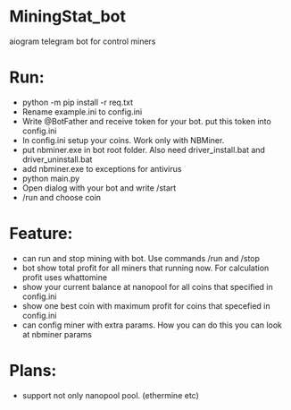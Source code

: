 # MiningStat_bot
aiogram telegram bot for control miners

# Run:
- python -m pip install -r req.txt
- Rename example.ini to config.ini
- Write @BotFather and receive token for your bot. put this token into config.ini
- In config.ini setup your coins. Work only with NBMiner. 
- put nbminer.exe in bot root folder. Also need driver_install.bat and driver_uninstall.bat
- add nbminer.exe to exceptions for antivirus
- python main.py
- Open dialog with your bot and write /start
- /run and choose coin

# Feature:
- can run and stop mining with bot. Use commands /run and /stop
- bot show total profit for all miners that running now. For calculation profit uses whattomine
- show your current balance at nanopool for all coins that specified in config.ini
- show one best coin with maximum profit for coins that specefied in config.ini
- can config miner with extra params. How you can do this you can look at nbminer params

# Plans:
- support not only nanopool pool. (ethermine etc)


